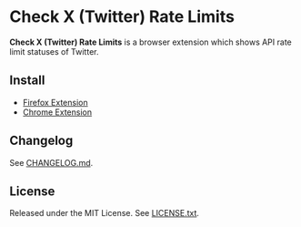 # Check X (Twitter) Rate Limits

**Check X (Twitter) Rate Limits** is a browser extension which shows API rate limit statuses of Twitter.

## Install

* [Firefox Extension](https://addons.mozilla.org/ja/firefox/addon/check-x-rate-limits/)
* [Chrome Extension](https://chrome.google.com/webstore/detail/check-x-twitter-rate-limi/mnklaagioefjenpefkfcmlbbllfbnlmd)

## Changelog

See [CHANGELOG.md](CHANGELOG.md).

## License

Released under the MIT License. See [LICENSE.txt](LICENSE.txt).
